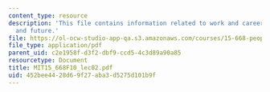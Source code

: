 ```yaml
---
content_type: resource
description: 'This file contains information related to work and careers: Past, present,
  and future.'
file: https://ol-ocw-studio-app-qa.s3.amazonaws.com/courses/15-668-people-and-organizations-fall-2010/452bee4428d69f27aba3d5275d101b9f_MIT15_668F10_lec02.pdf
file_type: application/pdf
parent_uid: c2e1958f-d3f2-dbf9-ccd5-4c3d89a90a85
resourcetype: Document
title: MIT15_668F10_lec02.pdf
uid: 452bee44-28d6-9f27-aba3-d5275d101b9f
---
```

